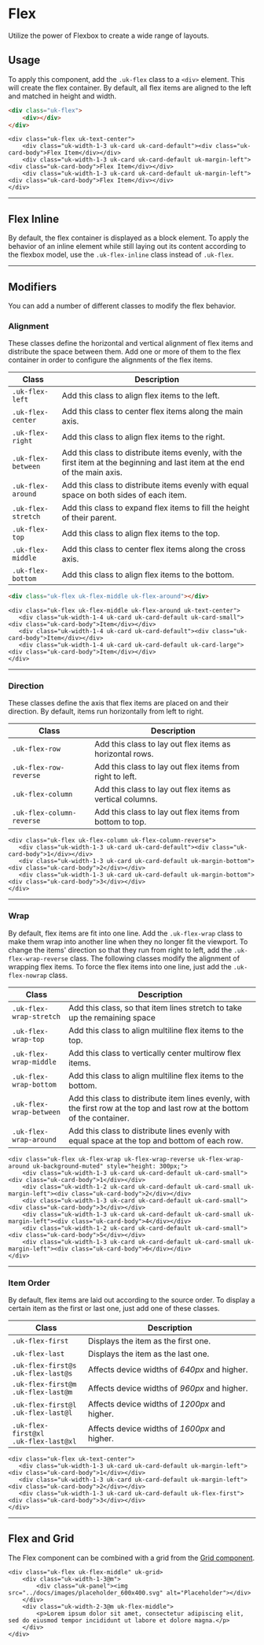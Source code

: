 # Flex

<p class="uk-text-lead">Utilize the power of Flexbox to create a wide range of layouts.</p>

## Usage

To apply this component, add the `.uk-flex` class to a `<div>` element. This will create the flex container. By default, all flex items are aligned to the left and matched in height and width.

```html
<div class="uk-flex">
    <div></div>
</div>
```

```example
<div class="uk-flex uk-text-center">
    <div class="uk-width-1-3 uk-card uk-card-default"><div class="uk-card-body">Flex Item</div></div>
    <div class="uk-width-1-3 uk-card uk-card-default uk-margin-left"><div class="uk-card-body">Flex Item</div></div>
    <div class="uk-width-1-3 uk-card uk-card-default uk-margin-left"><div class="uk-card-body">Flex Item</div></div>
</div>
```

***

## Flex Inline

By default, the flex container is displayed as a block element. To apply the behavior of an inline element while still laying out its content according to the flexbox model, use the `.uk-flex-inline` class instead of `.uk-flex`.

***

## Modifiers

You can add a number of different classes to modify the flex behavior.

### Alignment

These classes define the horizontal and vertical alignment of flex items and distribute the space between them. Add one or more of them to the flex container in order to configure the alignments of the flex items.

| Class              | Description                                                                                                                |
|--------------------|----------------------------------------------------------------------------------------------------------------------------|
| `.uk-flex-left`    | Add this class to align flex items to the left.                                                                            |
| `.uk-flex-center`  | Add this class to center flex items along the main axis.                                                                          |
| `.uk-flex-right`   | Add this class to align flex items to the right.                                                                           |
| `.uk-flex-between` | Add this class to distribute items evenly, with the first item at the beginning and last item at the end of the main axis. |
| `.uk-flex-around`  | Add this class to distribute items evenly with equal space on both sides of each item.                                     |
| `.uk-flex-stretch` | Add this class to expand flex items to fill the height of their parent.                                                    |
| `.uk-flex-top`     | Add this class to align flex items to the top.                                                                             |
| `.uk-flex-middle`  | Add this class to center flex items along the cross axis.                                                                            |
| `.uk-flex-bottom`  | Add this class to align flex items to the bottom.                                                                          |

```html
<div class="uk-flex uk-flex-middle uk-flex-around"></div>
```

```example
<div class="uk-flex uk-flex-middle uk-flex-around uk-text-center">
   <div class="uk-width-1-4 uk-card uk-card-default uk-card-small"><div class="uk-card-body">Item</div></div>
   <div class="uk-width-1-4 uk-card uk-card-default"><div class="uk-card-body">Item</div></div>
   <div class="uk-width-1-4 uk-card uk-card-default uk-card-large"><div class="uk-card-body">Item</div></div>
</div>
```

***

### Direction

These classes define the axis that flex items are placed on and their direction. By default, items run horizontally from left to right.

| Class                     | Description                                               |
|---------------------------|-----------------------------------------------------------|
| `.uk-flex-row`            | Add this class to lay out flex items as horizontal rows.  |
| `.uk-flex-row-reverse`    | Add this class to lay out flex items from right to left.  |
| `.uk-flex-column`         | Add this class to lay out flex items as vertical columns. |
| `.uk-flex-column-reverse` | Add this class to lay out flex items from bottom to top.  |

```example
<div class="uk-flex uk-flex-column uk-flex-column-reverse">
   <div class="uk-width-1-3 uk-card uk-card-default"><div class="uk-card-body">1</div></div>
   <div class="uk-width-1-3 uk-card uk-card-default uk-margin-bottom"><div class="uk-card-body">2</div></div>
   <div class="uk-width-1-3 uk-card uk-card-default uk-margin-bottom"><div class="uk-card-body">3</div></div>
</div>
```

***

### Wrap

By default, flex items are fit into one line. Add the `.uk-flex-wrap` class to make them wrap into another line when they no longer fit the viewport. To change the items' direction so that they run from right to left, add the `.uk-flex-wrap-reverse` class. The following classes modify the alignment of wrapping flex items. To force the flex items into one line, just add the `.uk-flex-nowrap` class.

| Class                   | Description                                                                                                                |
|-------------------------|----------------------------------------------------------------------------------------------------------------------------|
| `.uk-flex-wrap-stretch` | Add this class, so that item lines stretch to take up the remaining space                                                  |
| `.uk-flex-wrap-top`     | Add this class to align multiline flex items to the top.                                                                   |
| `.uk-flex-wrap-middle`  | Add this class to vertically center multirow flex items.                                                                   |
| `.uk-flex-wrap-bottom`  | Add this class to align multiline flex items to the bottom.                                                                |
| `.uk-flex-wrap-between` | Add this class to distribute item lines evenly, with the first row at the top and last row at the bottom of the container. |
| `.uk-flex-wrap-around`  | Add this class to distribute lines evenly with equal space at the top and bottom of each row.                              |

```example
<div class="uk-flex uk-flex-wrap uk-flex-wrap-reverse uk-flex-wrap-around uk-background-muted" style="height: 300px;">
    <div class="uk-width-1-3 uk-card uk-card-default uk-card-small"><div class="uk-card-body">1</div></div>
    <div class="uk-width-1-2 uk-card uk-card-default uk-card-small uk-margin-left"><div class="uk-card-body">2</div></div>
    <div class="uk-width-1-3 uk-card uk-card-default uk-card-small"><div class="uk-card-body">3</div></div>
    <div class="uk-width-1-3 uk-card uk-card-default uk-card-small uk-margin-left"><div class="uk-card-body">4</div></div>
    <div class="uk-width-1-2 uk-card uk-card-default uk-card-small"><div class="uk-card-body">5</div></div>
    <div class="uk-width-1-3 uk-card uk-card-default uk-card-small uk-margin-left"><div class="uk-card-body">6</div></div>
</div>
```

***

### Item Order

By default, flex items are laid out according to the source order. To display a certain item as the first or last one, just add one of these classes.

| Class                                   | Description                                   |
|-----------------------------------------|-----------------------------------------------|
| `.uk-flex-first`                        | Displays the item as the first one.           |
| `.uk-flex-last`                         | Displays the item as the last one.            |
| `.uk-flex-first@s`<br> `.uk-flex-last@s`   | Affects device widths of _640px_ and higher.  |
| `.uk-flex-first@m`<br> `.uk-flex-last@m`   | Affects device widths of _960px_ and higher.  |
| `.uk-flex-first@l`<br> `.uk-flex-last@l`   | Affects device widths of _1200px_ and higher. |
| `.uk-flex-first@xl`<br> `.uk-flex-last@xl` | Affects device widths of _1600px_ and higher. |

```example
<div class="uk-flex uk-text-center">
   <div class="uk-width-1-3 uk-card uk-card-default uk-margin-left"><div class="uk-card-body">1</div></div>
   <div class="uk-width-1-3 uk-card uk-card-default uk-margin-left"><div class="uk-card-body">2</div></div>
   <div class="uk-width-1-3 uk-card uk-card-default uk-flex-first"><div class="uk-card-body">3</div></div>
</div>
```

***

## Flex and Grid

The Flex component can be combined with a grid from the [Grid component](grid.md).

```example
<div class="uk-flex uk-flex-middle" uk-grid>
    <div class="uk-width-1-3@m">
        <div class="uk-panel"><img src="../docs/images/placeholder_600x400.svg" alt="Placeholder"></div>
    </div>
    <div class="uk-width-2-3@m uk-flex-middle">
        <p>Lorem ipsum dolor sit amet, consectetur adipiscing elit, sed do eiusmod tempor incididunt ut labore et dolore magna.</p>
    </div>
</div>
```
